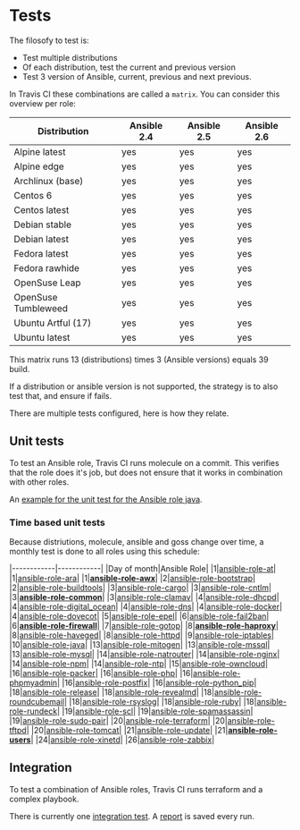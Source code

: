 # Tests

The filosofy to test is:
- Test multiple distributions
- Of each distribution, test the current and previous version
- Test 3 version of Ansible, current, previous and next previous.

In Travis CI these combinations are called a `matrix`. You can consider this overview per role:

| Distribution        | Ansible 2.4 | Ansible 2.5 | Ansible 2.6 |
|---------------------|-------------|-------------|-------------|
| Alpine latest       | yes         | yes         | yes         |
| Alpine edge         | yes         | yes         | yes         |
| Archlinux (base)    | yes         | yes         | yes         |
| Centos 6            | yes         | yes         | yes         |
| Centos latest       | yes         | yes         | yes         |
| Debian stable       | yes         | yes         | yes         |
| Debian latest       | yes         | yes         | yes         |
| Fedora latest       | yes         | yes         | yes         |
| Fedora rawhide      | yes         | yes         | yes         |
| OpenSuse Leap       | yes         | yes         | yes         |
| OpenSuse Tumbleweed | yes         | yes         | yes         |
| Ubuntu Artful (17)  | yes         | yes         | yes         |
| Ubuntu latest       | yes         | yes         | yes         |

This matrix runs 13 (distributions) times 3 (Ansible versions) equals 39 build.

If a distribution or ansible version is not supported, the strategy is to also test that, and ensure if fails.

There are multiple tests configured, here is how they relate.

## Unit tests

To test an Ansible role, Travis CI runs molecule on a commit. This verifies that the role does it's job, but does not ensure that it works in combination with other roles.

An [example for the unit test for the Ansible role java](https://travis-ci.org/robertdebock/ansible-role-java).

### Time based unit tests

Because distriutions, molecule, ansible and goss change over time, a monthly test is done to all roles using this schedule:

|------------|------------|
|Day of month|Ansible Role|
|1|[ansible-role-at](https://travis-ci.org/robertdebock/ansible-role-at)|
|1|[ansible-role-ara](https://travis-ci.org/robertdebock/ansible-role-ara)|
|1|**[ansible-role-awx](https://travis-ci.org/robertdebock/ansible-role-awx)**|
|2|[ansible-role-bootstrap](https://travis-ci.org/robertdebock/ansible-role-bootstrap)|
|2|[ansible-role-buildtools](https://travis-ci.org/robertdebock/ansible-role-buildtools)|
|3|[ansible-role-cargo](https://travis-ci.org/robertdebock/ansible-role-cargo)|
|3|[ansible-role-cntlm](https://travis-ci.org/robertdebock/ansible-role-cntlm)|
|3|**[ansible-role-common](https://travis-ci.org/robertdebock/ansible-role-common)**|
|3|[ansible-role-clamav](https://travis-ci.org/robertdebock/ansible-role-clamav)|
|4|[ansible-role-dhcpd](https://travis-ci.org/robertdebock/ansible-role-dhcpd)|
|4|[ansible-role-digital_ocean](https://travis-ci.org/robertdebock/ansible-role-digital_ocean)|
|4|[ansible-role-dns](https://travis-ci.org/robertdebock/ansible-role-dns)|
|4|[ansible-role-docker](https://travis-ci.org/robertdebock/ansible-role-docker)|
|4|[ansible-role-dovecot](https://travis-ci.org/robertdebock/ansible-role-dovecot)|
|5|[ansible-role-epel](https://travis-ci.org/robertdebock/ansible-role-epel)|
|6|[ansible-role-fail2ban](https://travis-ci.org/robertdebock/ansible-role-fail2ban)|
|6|**[ansible-role-firewall](https://travis-ci.org/robertdebock/ansible-role-firewall)**|
|7|[ansible-role-gotop](https://travis-ci.org/robertdebock/ansible-role-gotop)|
|8|**[ansible-role-haproxy](https://travis-ci.org/robertdebock/ansible-role-haproxy)**|
|8|[ansible-role-haveged](https://travis-ci.org/robertdebock/ansible-role-haveged)|
|8|[ansible-role-httpd](https://travis-ci.org/robertdebock/ansible-role-httpd)|
|9|[ansible-role-iptables](https://travis-ci.org/robertdebock/ansible-role-iptables)|
|10|[ansible-role-java](https://travis-ci.org/robertdebock/ansible-role-java)|
|13|[ansible-role-mitogen](https://travis-ci.org/robertdebock/ansible-role-mitogen)|
|13|[ansible-role-mssql](https://travis-ci.org/robertdebock/ansible-role-mssql)|
|13|[ansible-role-mysql](https://travis-ci.org/robertdebock/ansible-role-mysql)|
|14|[ansible-role-natrouter](https://travis-ci.org/robertdebock/ansible-role-natrouter)|
|14|[ansible-role-nginx](https://travis-ci.org/robertdebock/ansible-role-nginx)|
|14|[ansible-role-npm](https://travis-ci.org/robertdebock/ansible-role-npm)|
|14|[ansible-role-ntp](https://travis-ci.org/robertdebock/ansible-role-ntp)|
|15|[ansible-role-owncloud](https://travis-ci.org/robertdebock/ansible-role-owncloud)|
|16|[ansible-role-packer](https://travis-ci.org/robertdebock/ansible-role-packer)|
|16|[ansible-role-php](https://travis-ci.org/robertdebock/ansible-role-php)|
|16|[ansible-role-phpmyadmin](https://travis-ci.org/robertdebock/ansible-role-phpmyadmin)|
|16|[ansible-role-postfix](https://travis-ci.org/robertdebock/ansible-role-postfix)|
|16|[ansible-role-python_pip](https://travis-ci.org/robertdebock/ansible-role-python-pip)|
|18|[ansible-role-release](https://travis-ci.org/robertdebock/ansible-role-release)|
|18|[ansible-role-revealmd](https://travis-ci.org/robertdebock/ansible-role-revealmd)|
|18|[ansible-role-roundcubemail](https://travis-ci.org/robertdebock/ansible-role-roundcubemail)|
|18|[ansible-role-rsyslog](https://travis-ci.org/robertdebock/ansible-role-rsyslog)|
|18|[ansible-role-ruby](https://travis-ci.org/robertdebock/ansible-role-ruby)|
|18|[ansible-role-rundeck](https://travis-ci.org/robertdebock/ansible-role-rundeck)|
|19|[ansible-role-scl](https://travis-ci.org/robertdebock/ansible-role-scl)|
|19|[ansible-role-spamassassin](https://travis-ci.org/robertdebock/ansible-role-spamassassin)|
|19|[ansible-role-sudo-pair](https://travis-ci.org/robertdebock/ansible-role-sudo-pair)|
|20|[ansible-role-terraform](https://travis-ci.org/robertdebock/ansible-role-terraform)|
|20|[ansible-role-tftpd](https://travis-ci.org/robertdebock/ansible-role-tftpd)|
|20|[ansible-role-tomcat](https://travis-ci.org/robertdebock/ansible-role-tomcat)|
|21|[ansible-role-update](https://travis-ci.org/robertdebock/ansible-role-update)|
|21|**[ansible-role-users](https://travis-ci.org/robertdebock/ansible-role-users)**|
|24|[ansible-role-xinetd](https://travis-ci.org/robertdebock/ansible-role-xinetd)|
|26|[ansible-role-zabbix](https://travis-ci.org/robertdebock/ansible-role-zabbix)|

## Integration

To test a combination of Ansible roles, Travis CI runs terraform and a complex playbook.

There is currently one [integration test](https://travis-ci.org/robertdebock/ansible-integration). A [report](https://robertdebock.nl/ansible-integration/) is saved every run.
